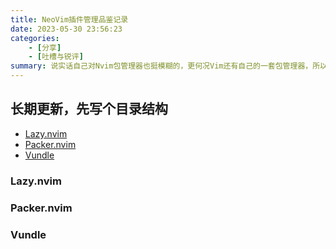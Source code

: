 ```yaml
---
title: NeoVim插件管理品鉴记录
date: 2023-05-30 23:56:23
categories: 
    - [分享]
    - [吐槽与锐评]
summary: 说实话自己对Nvim包管理器也挺模糊的，更何况Vim还有自己的一套包管理器，所以这个博客打算对一些主流包管理器做一个品鉴和锐评
---
```


## 长期更新，先写个目录结构

- [Lazy.nvim](#Lazy.nvim)
- [Packer.nvim](#Packer.nvim)
- [Vundle](#Vundle)

### Lazy.nvim

### Packer.nvim

### Vundle
